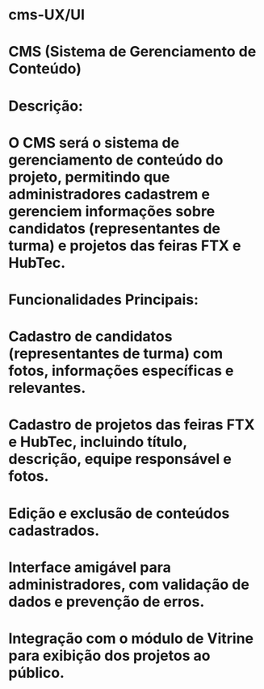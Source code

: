 # cms-UX/UI

# CMS (Sistema de Gerenciamento de Conteúdo)
# Descrição:
# O CMS será o sistema de gerenciamento de conteúdo do projeto, permitindo que administradores cadastrem e gerenciem informações sobre candidatos (representantes de turma) e projetos das feiras FTX e HubTec.

# Funcionalidades Principais:

# Cadastro de candidatos (representantes de turma) com fotos, informações específicas e relevantes.
# Cadastro de projetos das feiras FTX e HubTec, incluindo título, descrição, equipe responsável e fotos.
# Edição e exclusão de conteúdos cadastrados.
# Interface amigável para administradores, com validação de dados e prevenção de erros.
# Integração com o módulo de Vitrine para exibição dos projetos ao público.
